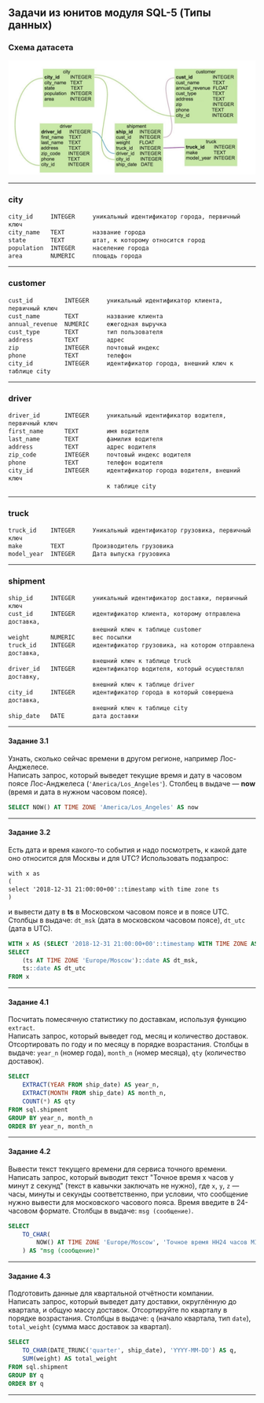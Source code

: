 ## Задачи из юнитов модуля SQL-5 (Типы данных) ##

### Схема датасета ###

![Схема датасета](../02-27-SQL-4/schema.png)

----

### city ###

    city_id     INTEGER     уникальный идентификатор города, первичный ключ
    city_name   TEXT        название города
    state       TEXT        штат, к которому относится город
    population  INTEGER     население города
    area        NUMERIC     площадь города

----

### customer ###

    cust_id         INTEGER     уникальный идентификатор клиента, первичный ключ
    cust_name       TEXT        название клиента
    annual_revenue  NUMERIC     ежегодная выручка
    cust_type       TEXT        тип пользователя
    address         TEXT        адрес
    zip             INTEGER     почтовый индекс
    phone           TEXT        телефон
    city_id         INTEGER     идентификатор города, внешний ключ к таблице city

----

### driver ###

    driver_id       INTEGER     уникальный идентификатор водителя, первичный ключ
    first_name      TEXT        имя водителя
    last_name       TEXT        фамилия водителя
    address         TEXT        адрес водителя
    zip_code        INTEGER     почтовый индекс водителя
    phone           TEXT        телефон водителя
    city_id         INTEGER     идентификатор города водителя, внешний ключ
                                к таблице city

----

### truck ###

    truck_id    INTEGER     Уникальный идентификатор грузовика, первичный ключ
    make        TEXT        Производитель грузовика
    model_year  INTEGER     Дата выпуска грузовика

----

### shipment ###

    ship_id     INTEGER     уникальный идентификатор доставки, первичный ключ
    cust_id     INTEGER     идентификатор клиента, которому отправлена доставка,
                            внешний ключ к таблице customer
    weight      NUMERIC     вес посылки
    truck_id    INTEGER     идентификатор грузовика, на котором отправлена доставка,
                            внешний ключ к таблице truck
    driver_id   INTEGER     идентификатор водителя, который осуществлял доставку,
                            внешний ключ к таблице driver
    city_id     INTEGER     идентификатор города в который совершена доставка,
                            внешний ключ к таблице city
    ship_date   DATE        дата доставки

----

#### **Задание 3.1** ####

Узнать, сколько сейчас времени в другом регионе, например Лос-Анджелесе.    
Написать запрос, который выведет текущие время и дату в часовом поясе
Лос-Анджелеса (`'America/Los_Angeles'`). Столбец в выдаче&nbsp;&mdash; **now**
(время и дата в нужном часовом поясе).

```sql
SELECT NOW() AT TIME ZONE 'America/Los_Angeles' AS now
```

----

#### **Задание 3.2** ####

Есть дата и время какого-то события и надо посмотреть, к какой дате оно
относится для Москвы и для UTC? Использовать подзапрос:

```text
with x as 
(
select '2018-12-31 21:00:00+00'::timestamp with time zone ts
)
```

и вывести дату в **ts** в Московском часовом поясе и в поясе UTC. Столбцы в
выдаче: `dt_msk` (дата в московском часовом поясе), `dt_utc` (дата в UTC).

```sql
WITH x AS (SELECT '2018-12-31 21:00:00+00'::timestamp WITH TIME ZONE AS ts)
SELECT
    (ts AT TIME ZONE 'Europe/Moscow')::date AS dt_msk,
    ts::date AS dt_utc
FROM x
```

----

#### **Задание 4.1** ####

Посчитать помесячную статистику по доставкам, используя функцию `extract`.    
Написать запрос, который выведет год, месяц и количество доставок. Отсортировать
по году и по месяцу в порядке возрастания. Столбцы в выдаче: `year_n` (номер
года), `month_n` (номер месяца), `qty` (количество доставок).

```sql
SELECT
    EXTRACT(YEAR FROM ship_date) AS year_n,
    EXTRACT(MONTH FROM ship_date) AS month_n,
    COUNT(*) AS qty
FROM sql.shipment
GROUP BY year_n, month_n
ORDER BY year_n, month_n
```

----

#### **Задание 4.2** ####

Вывести текст текущего времени для сервиса точного времени.    
Написать запрос, который выводит текст "Точное время x часов y минут z секунд"
(текст в кавычки заключать не нужно), где `x`, `y`, `z`&nbsp;&mdash; часы,
минуты и секунды соответственно, при условии, что сообщение нужно вывести для
московского часового пояса. Время введите в 24-часовом формате. Столбцы в
выдаче: `msg (сообщение)`.

```sql
SELECT
    TO_CHAR(
        NOW() AT TIME ZONE 'Europe/Moscow', 'Точное время HH24 часов MI минут SS секунд'
    ) AS "msg (сообщение)"
```

----

#### **Задание 4.3** ####

Подготовить данные для квартальной отчётности компании.    
Написать запрос, который выведет дату доставки, округлённую до квартала, и общую
массу доставок. Отсортируйте по кварталу в порядке возрастания. Столбцы в
выдаче: `q` (начало квартала, тип `date`), `total_weight` (сумма масс доставок
за квартал).

```sql
SELECT
    TO_CHAR(DATE_TRUNC('quarter', ship_date), 'YYYY-MM-DD') AS q,
    SUM(weight) AS total_weight
FROM sql.shipment
GROUP BY q
ORDER BY q
```

----
